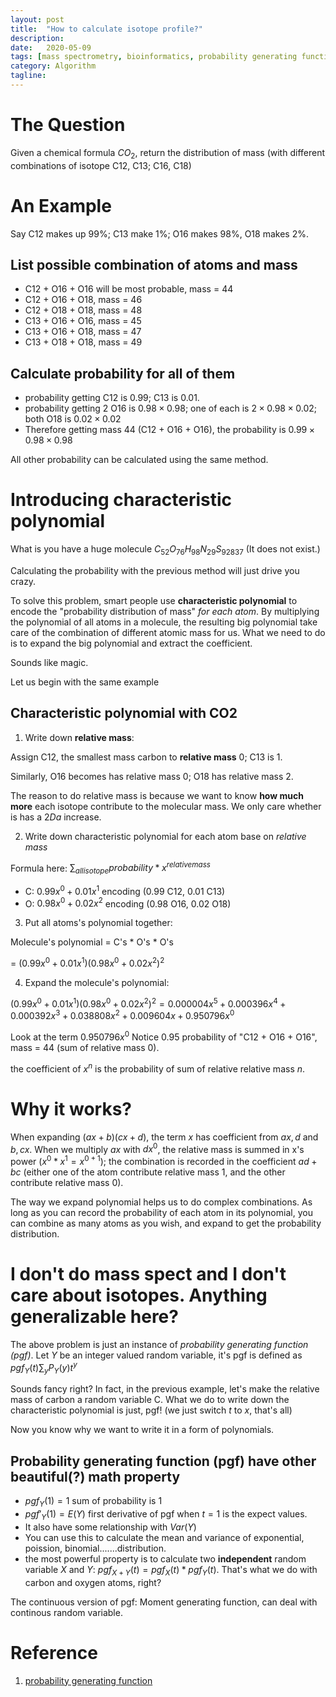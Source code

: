 ```yaml
---
layout: post
title:  "How to calculate isotope profile?"
description:
date:   2020-05-09
tags: [mass spectrometry, bioinformatics, probability generating function]
category: Algorithm
tagline: 
---
```

# The Question

Given a chemical formula $CO_2$, return the distribution of mass (with different combinations of isotope C12, C13; C16, C18)

# An Example

Say C12 makes up 99%; C13 make 1%; O16 makes 98%, O18 makes 2%.

## List possible combination of atoms and mass

- C12 + O16 + O16 will be most probable, mass = 44
- C12 + O16 + O18, mass = 46
- C12 + O18 + O18, mass = 48
- C13 + O16 + O16, mass = 45
- C13 + O16 + O18, mass = 47
- C13 + O18 + O18, mass = 49

## Calculate probability for all of them

- probability getting C12 is $0.99$; C13 is $0.01$.
- probability getting 2 O16 is $0.98 \times 0.98$; one of each is $2\times0.98\times0.02$; both O18 is $0.02\times0.02$
- Therefore getting mass 44 (C12 + O16 + O16), the probability is $0.99\times0.98\times0.98$

All other probability can be calculated using the same method.

# Introducing characteristic polynomial

What is you have a huge molecule $C_{52}O_{76}H_{98}N_{29}S_{92837}$ (It does not exist.)

Calculating the probability with the previous method will just drive you crazy.

To solve this problem, smart people use **characteristic polynomial** to encode the "probability distribution of mass" *for each atom*. By multiplying the polynomial of all atoms in a molecule, the resulting big polynomial take care of the combination of different atomic mass for us. What we need to do is to expand the big polynomial and extract the coefficient.

Sounds like magic.

Let us begin with the same example

## Characteristic polynomial with CO2

1. Write down **relative mass**:

Assign C12, the smallest mass carbon to **relative mass** $0$; C13 is $1$.

Similarly, O16 becomes has relative mass $0$; O18 has relative mass $2$.

The reason to do relative mass is because we want to know **how much more** each isotope contribute to the molecular mass. We only care whether is has a $2 Da$ increase.

2. Write down characteristic polynomial for each atom base on *relative mass*

Formula here: $\sum_{all isotope} probability * x^{relative mass}$

- C: $0.99 x^0 + 0.01 x^1$ encoding (0.99 C12, 0.01 C13)
- O: $0.98 x^0 + 0.02 x^2$ encoding (0.98 O16, 0.02 O18)

3. Put all atoms's polynomial together: 

Molecule's polynomial = C's * O's * O's

= $(0.99 x^0 + 0.01 x^1) (0.98 x^0 + 0.02 x^2)^2$

4. Expand the molecule's polynomial:

$(0.99 x^0 + 0.01 x^1) (0.98 x^0 + 0.02 x^2)^2 = 0.000004x^5+0.000396x^4+0.000392x^3+0.038808x^2+0.009604x+0.950796x^0$

Look at the term $0.950796x^0$ Notice 0.95 probability of "C12 + O16 + O16", mass = 44 (sum of relative mass 0). 

the coefficient of $x^n$ is the probability of sum of relative relative mass $n$.

# Why it works?

When expanding $(ax + b)(cx + d)$, the term $x$ has coefficient from $ax, d$ and $b, cx$. When we multiply $ax$ with $dx^0$, the relative mass is summed in x's power ($x^0 * x^1 = x^{0+1}$); the combination is recorded in the coefficient $ad + bc$ (either one of the atom contribute relative mass 1, and the other contribute relative mass 0). 

The way we expand polynomial helps us to do complex combinations. As long as you can record the probability of each atom in its polynomial, you can combine as many atoms as you wish, and expand to get the probability distribution.

# I don't do mass spect and I don't care about isotopes. Anything generalizable here?

The above problem is just an instance of *probability generating function (pgf)*. Let $Y$ be an integer valued random variable, it's pgf is defined as $pgf_Y(t)\sum_{y} P_Y(y) t^y$

Sounds fancy right? In fact, in the previous example, let's make the relative mass of carbon a random variable C. What we do to write down the characteristic polynomial is just, pgf! (we just switch $t$ to $x$, that's all)

Now you know why we want to write it in a form of polynomials.

## Probability generating function (pgf) have other beautiful(?) math property

- $pgf_Y(1) = 1$ sum of probability is 1
- $pgf'_Y(1) = E(Y)$ first derivative of pgf when $t=1$ is the expect values. 
- It also have some relationship with $Var(Y)$
- You can use this to calculate the mean and variance of exponential, poission, binomial.......distribution.
- the most powerful property is to calculate two **independent** random variable $X$ and $Y$: $pgf_{X+Y}(t) = pgf_{X}(t)*pgf_{Y}(t)$. That's what we do with carbon and oxygen atoms, right?

The continuous version of pgf: Moment generating function, can deal with continous random variable.



# Reference
1. [probability generating function](https://www.stat.auckland.ac.nz/~fewster/325/notes/ch4.pdf)










